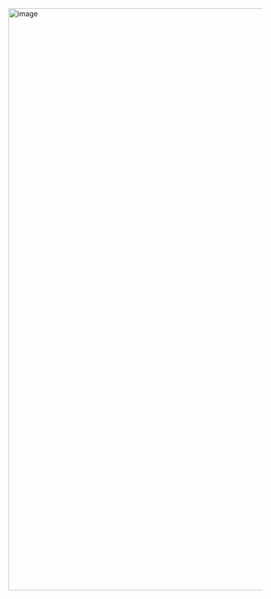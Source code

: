 <img width="1152" alt="image" src="https://github.com/user-attachments/assets/f5d2b861-e302-4905-bbb1-146de3c24c5a">
